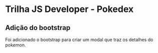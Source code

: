 # Trilha JS Developer - Pokedex
## Adição do bootstrap 
Foi adicionado o bootstrap para criar um modal que traz os detalhes do pokemon.
